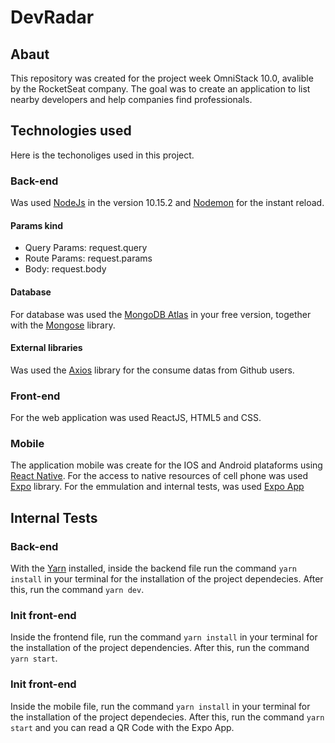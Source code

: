 # DevRadar

## Abaut
This repository was created for the project week OmniStack 10.0, avalible by the RocketSeat company. 
The goal was to create an application to list nearby developers and help companies find professionals.

## Technologies used
Here is the techonoliges used in this project.

### Back-end
Was used [NodeJs](https://nodejs.org/en/) in the version 10.15.2 and [Nodemon](https://www.npmjs.com/package/nodemon) for 
the instant reload. 
#### Params kind
+ Query Params: request.query 
+ Route Params: request.params 
+ Body: request.body

#### Database
For database was used the [MongoDB Atlas](https://www.mongodb.com/cloud/atlas) in your free version, together with the 
[Mongose](https://www.npmjs.com/package/mongoose) library.

#### External libraries
Was used the [Axios](https://www.npmjs.com/package/axios) library for the consume datas from Github users.

### Front-end
For the web application was used ReactJS, HTML5 and CSS. 

### Mobile
The application mobile was create for the IOS and Android plataforms using [React Native](https://reactnative.dev/).
For the access to native resources of cell phone was used [Expo](https://expo.io/) library. For the emmulation and
internal tests, was used [Expo App](https://play.google.com/store/apps/details?id=host.exp.exponent&hl=end_US)

## Internal Tests
### Back-end
With the [Yarn](https://classic.yarnpkg.com/en/docs/install#debian-stable) installed, inside the backend file run the command ```yarn install``` in your terminal for the installation of the project dependecies. After this, run the command ```yarn dev```.

### Init front-end
Inside the frontend file, run the command ```yarn install``` in your terminal for the installation of the project dependencies. After this, run the command ```yarn start```.

### Init front-end
Inside the mobile file, run the command ```yarn install``` in your terminal for the installation of the project dependecies. After this, run the command ```yarn start``` and you can read a QR Code with the Expo App.
